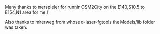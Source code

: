 Many thanks to merspieler for runnin OSM2City on the E140,S10.5 to E154,N1 area for me !

Also thanks to mherweg from whose d-laser-fgtools the Models/lib folder was taken.
